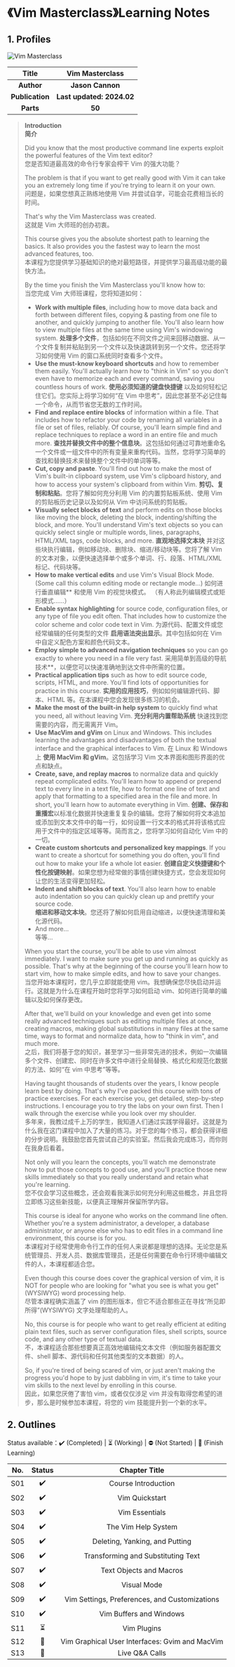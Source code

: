 # 《Vim Masterclass》Learning Notes



## 1. Profiles

![Vim Masterclass](assets/cover.png)

|    **Title**    |    **Vim Masterclass**    |
| :-------------: | :-----------------------: |
|   **Author**    |     **Jason Cannon**      |
| **Publication** | **Last updated: 2024.02** |
|    **Parts**    |          **50**           |

> **Introduction**<br/>
> **简介**
>
> Did you know that the most productive command line experts exploit the powerful features of the Vim text editor?<br/>
> 您是否知道最高效的命令行专家会榨干 Vim 的强大功能？
>
> The problem is that if you want to get really good with Vim it can take you an extremely long time if you're trying to learn it on your own.<br/>
> 问题是，如果您想真正熟练地使用 Vim 并尝试自学，可能会花费相当长的时间。
>
> That's why the Vim Masterclass was created.<br/>
> 这就是 Vim 大师班的创办初衷。
>
> This course gives you the absolute shortest path to learning the basics. It also provides you the fastest way to learn the most advanced features, too.<br/>
> 本课程为您提供学习基础知识的绝对最短路径，并提供学习最高级功能的最快方法。
>
> By the time you finish the Vim Masterclass you'll know how to:<br/>
> 当您完成 Vim 大师班课程，您将知道如何：
>
> - **Work with multiple files**, including how to move data back and forth between different files, copying & pasting from one file to another, and quickly jumping to another file.  You'll also learn how to view multiple files at the same time using Vim's windowing system.
>   **处理多个文件**，包括如何在不同文件之间来回移动数据、从一个文件复制并粘贴到另一个文件以及快速跳转到另一个文件。您还将学习如何使用 Vim 的窗口系统同时查看多个文件。
> - **Use the must-know keyboard shortcuts** and how to remember them easily.  You'll actually learn how to "think in Vim" so you don't even have to memorize each and every command, saving you countless hours of work.
>   **使用必须知道的键盘快捷键** 以及如何轻松记住它们。您实际上将学习如何“在 Vim 中思考”，因此您甚至不必记住每一个命令，从而节省您无数的工作时间。
> - **Find and replace entire blocks** of information within a file.  That includes how to refactor your code by renaming all variables in a file or set of files, reliably.  Of course, you'll learn simple find and replace techniques to replace a word in an entire file and much more.
>   **查找并替换文件中的整个信息块**。这包括如何通过可靠地重命名一个文件或一组文件中的所有变量来重构代码。当然，您将学习简单的查找和替换技术来替换整个文件中的单词等等。
> - **Cut, copy and paste**.  You'll find out how to make the most of Vim's built-in clipboard system, use Vim's clipboard history, and how to access your system's clipboard from within Vim.
>   **剪切、复制和粘贴**。您将了解如何充分利用 Vim 的内置剪贴板系统、使用 Vim 的剪贴板历史记录以及如何从 Vim 中访问系统的剪贴板。
> - **Visually select blocks of text** and perform edits on those blocks like moving the block, deleting the block, indenting/shifting the block, and more.  You'll understand Vim's text objects so you can quickly select single or multiple words, lines, paragraphs, HTML/XML tags, code blocks, and more.
>   **直观地选择文本块** 并对这些块执行编辑，例如移动块、删除块、缩进/移动块等。您将了解 Vim 的文本对象，以便快速选择单个或多个单词、行、段落、HTML/XML 标记、代码块等。
> - **How to make vertical edits** and use Vim's Visual Block Mode.  (Some call this column editing mode or rectangle mode…)
>   如何进行垂直编辑** 和使用 Vim 的视觉块模式。 （有人称此列编辑模式或矩形模式......）
> - **Enable syntax highlighting** for source code, configuration files, or any type of file you edit often.  That includes how to customize the color scheme and color code text in Vim.
>   为源代码、配置文件或您经常编辑的任何类型的文件 **启用语法突出显示**。其中包括如何在 Vim 中自定义配色方案和颜色代码文本。
> - **Employ simple to advanced navigation techniques** so you can go exactly to where you need in a file very fast.
>   采用简单到高级的导航技术**，以便您可以快速准确地到达文件中所需的位置。
> - **Practical application tips** such as how to edit source code, scripts, HTML, and more.  You'll find lots of opportunities for practice in this course.
>   **实用的应用技巧**，例如如何编辑源代码、脚本、HTML 等。在本课程中您会发现很多练习的机会。
> - **Make the most of the built-in help system** to quickly find what you need, all without leaving Vim.
>   **充分利用内置帮助系统** 快速找到您需要的内容，而无需离开 Vim。
> - **Use MacVim and gVim** on Linux and Windows.  This includes learning the advantages and disadvantages of both the textual interface and the graphical interfaces to Vim.
>   在 Linux 和 Windows 上 **使用 MacVim 和 gVim**。这包括学习 Vim 文本界面和图形界面的优点和缺点。
> - **Create, save, and replay macros** to normalize data and quickly repeat complicated edits.  You'll learn how to append or prepend text to every line in a text file, how to format one line of text and apply that formatting to a specified area in the file and more.  In short, you'll learn how to automate everything in Vim.
>   **创建、保存和重播宏**以标准化数据并快速重复复杂的编辑。您将了解如何将文本追加或添加到文本文件中的每一行，如何设置一行文本的格式并将该格式应用于文件中的指定区域等等。简而言之，您将学习如何自动化 Vim 中的一切。
> - **Create custom shortcuts and personalized key mappings**.  If you want to create a shortcut for something you do often, you'll find out how to make your life a whole lot easier.
>   **创建自定义快捷键和个性化按键映射**。如果您想为经常做的事情创建快捷方式，您会发现如何让您的生活变得更加轻松。
> - **Indent and shift blocks of text**.  You'll also learn how to enable auto indentation so you can quickly clean up and prettify your source code.<br/>
>   **缩进和移动文本块**。您还将了解如何启用自动缩进，以便快速清理和美化源代码。
> - And more... <br/>
>   等等...
>
> When you start the course, you'll be able to use vim almost immediately.  I want to make sure you get up and running as quickly as possible.  That's why at the beginning of the course you'll learn how to start vim, how to make simple edits, and how to save your changes.<br/>
> 当您开始本课程时，您几乎立即就能使用 vim。我想确保您尽快启动并运行。这就是为什么在课程开始时您将学习如何启动 vim、如何进行简单的编辑以及如何保存更改。
>
> After that, we'll build on your knowledge and even get into some really advanced techniques such as editing multiple files at once, creating macros, making global substitutions in many files at the same time, ways to format and normalize data, how to "think in vim", and much more.<br/>
> 之后，我们将基于您的知识，甚至学习一些非常先进的技术，例如一次编辑多个文件、创建宏、同时在许多文件中进行全局替换、格式化和规范化数据的方法、如何“在 vim 中思考”等等。
>
> Having taught thousands of students over the years, I know people learn best by doing. That's why I've packed this course with tons of practice exercises.  For each exercise you, get detailed, step-by-step instructions.  I encourage you to try the labs on your own first.  Then I walk through the exercise while you look over my shoulder.<br/>
> 多年来，我教过成千上万的学生，我知道人们通过实践学得最好。这就是为什么我在这门课程中加入了大量的练习。对于您的每个练习，都会获得详细的分步说明。我鼓励您首先尝试自己的实验室。然后我会完成练习，而你则在我身后看着。
>
> Not only will you learn the concepts, you'll watch me demonstrate how to put those concepts to good use, and you'll practice those new skills immediately so that you really understand and retain what you're learning.<br/>
> 您不仅会学习这些概念，还会观看我演示如何充分利用这些概念，并且您将立即练习这些新技能，以便真正理解并保留所学内容。
>
> This course is ideal for anyone who works on the command line often.  Whether you're a system administrator, a developer, a database administrator, or anyone else who has to edit files in a command line environment, this course is for you.<br/>
> 本课程对于经常使用命令行工作的任何人来说都是理想的选择。无论您是系统管理员、开发人员、数据库管理员，还是任何需要在命令行环境中编辑文件的人，本课程都适合您。
>
> Even though this course does cover the graphical version of vim, it is NOT for people who are looking for "what you see is what you get" (WYSIWYG) word processing help.<br/>
> 尽管本课程确实涵盖了 vim 的图形版本，但它不适合那些正在寻找“所见即所得”(WYSIWYG) 文字处理帮助的人。
>
> No, this course is for people who want to get really efficient at editing plain text files, such as server configuration files, shell scripts, source code, and any other type of textual data.<br/>
> 不，本课程适合那些想要真正高效地编辑纯文本文件（例如服务器配置文件、shell 脚本、源代码和任何其他类型的文本数据）的人。
>
> So, if you're tired of being scared of vim, or just aren't making the progress you'd hope to by just dabbling in vim, it's time to take your vim skills to the next level by enrolling in this course.<br/>
> 因此，如果您厌倦了害怕 vim，或者仅仅涉足 vim 并没有取得您希望的进步，那么是时候参加本课程，将您的 vim 技能提升到一个新的水平。



## 2. Outlines

Status available：:heavy_check_mark: (Completed) | :hourglass_flowing_sand: (Working) | :no_entry: (Not Started) | :orange_book: (Finish Learning)

| No.  |          Status          |                 Chapter Title                  |
| :--: | :----------------------: | :--------------------------------------------: |
| S01  |    :heavy_check_mark:    |              Course Introduction               |
| S02  |    :heavy_check_mark:    |                 Vim Quickstart                 |
| S03  |    :heavy_check_mark:    |                 Vim Essentials                 |
| S04  |    :heavy_check_mark:    |              The Vim Help System               |
| S05  |    :heavy_check_mark:    |         Deleting, Yanking, and Putting         |
| S06  |    :heavy_check_mark:    |       Transforming and Substituting Text       |
| S07  |    :heavy_check_mark:    |            Text Objects and Macros             |
| S08  |    :heavy_check_mark:    |                  Visual Mode                   |
| S09  |    :heavy_check_mark:    | Vim Settings, Preferences, and Customizations  |
| S10  |    :heavy_check_mark:    |            Vim Buffers and Windows             |
| S11  | :hourglass_flowing_sand: |                  Vim Plugins                   |
| S12  |      :orange_book:       | Vim Graphical User Interfaces: Gvim and MacVim |
| S13  |      :orange_book:       |                 Live Q&A Calls                 |

